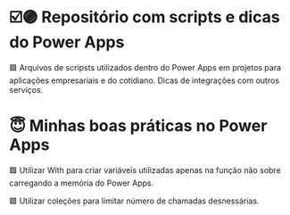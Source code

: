 # ☑️🟣 Repositório com scripts e dicas do Power Apps

🟪 Arquivos de scripsts utilizados dentro do Power Apps em projetos para aplicações empresariais e do cotidiano. Dicas de integrações com outros serviços.


# 😇 Minhas boas práticas no Power Apps 

🟪 Utilizar With para criar variáveis utilizadas apenas na função não sobre carregando a memória do Power Apps.

🟪 Utilizar coleções para limitar número de chamadas desnessárias.